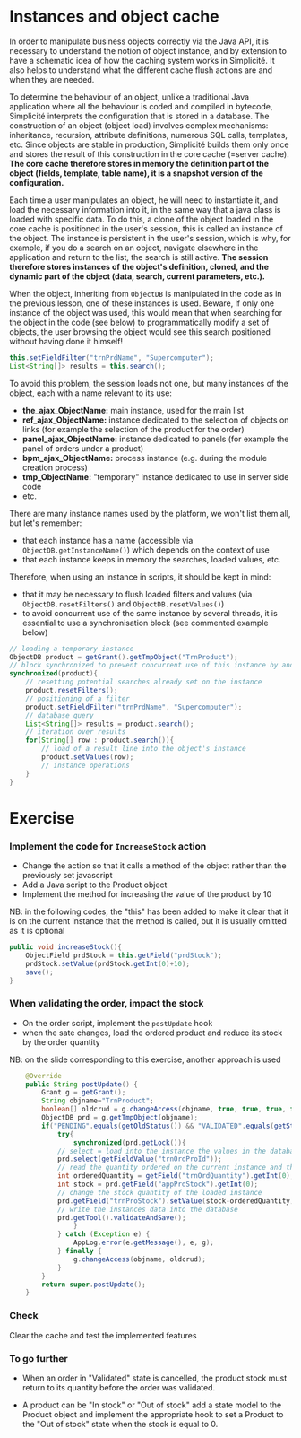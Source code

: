 Instances and object cache
====================

In order to manipulate business objects correctly via the Java API, it is necessary to understand the notion of object instance, and by extension to have a schematic idea of how the caching system works in Simplicité. It also helps to understand what the different cache flush actions are and when they are needed.

To determine the behaviour of an object, unlike a traditional Java application where all the behaviour is coded and compiled in bytecode, Simplicité interprets the configuration that is stored in a database. The construction of an object (object load) involves complex mechanisms: inheritance, recursion, attribute definitions, numerous SQL calls, templates, etc. Since objects are stable in production, Simplicité builds them only once and stores the result of this construction in the core cache (=server cache). **The core cache therefore stores in memory the definition part of the object (fields, template, table name), it is a snapshot version of the configuration.**

Each time a user manipulates an object, he will need to instantiate it, and load the necessary information into it, in the same way that a java class is loaded with specific data. To do this, a clone of the object loaded in the core cache is positioned in the user's session, this is called an instance of the object. The instance is persistent in the user's session, which is why, for example, if you do a search on an object, navigate elsewhere in the application and return to the list, the search is still active. **The session therefore stores instances of the object's definition, cloned, and the dynamic part of the object (data, search, current parameters, etc.).**

When the object, inheriting from `ObjectDB` is manipulated in the code as in the previous lesson, one of these instances is used. Beware, if only one instance of the object was used, this would mean that when searching for the object in the code (see below) to programmatically modify a set of objects, the user browsing the object would see this search positioned without having done it himself!

```java
this.setFieldFilter("trnPrdName", "Supercomputer");
List<String[]> results = this.search();
```

To avoid this problem, the session loads not one, but many instances of the object, each with a name relevant to its use:
- **the_ajax_ObjectName:** main instance, used for the main list
- **ref_ajax_ObjectName:** instance dedicated to the selection of objects on links (for example the selection of the product for the order)
- **panel_ajax_ObjectName:** instance dedicated to panels (for example the panel of orders under a product)
- **bpm_ajax_ObjectName:** process instance (e.g. during the module creation process)
- **tmp_ObjectName:** "temporary" instance dedicated to use in server side code
- etc.

There are many instance names used by the platform, we won't list them all, but let's remember:
- that each instance has a name (accessible via `ObjectDB.getInstanceName()`) which depends on the context of use
- that each instance keeps in memory the searches, loaded values, etc.

Therefore, when using an instance in scripts, it should be kept in mind:
- that it may be necessary to flush loaded filters and values (via `ObjectDB.resetFilters()` and `ObjectDB.resetValues()`)
- to avoid concurrent use of the same instance by several threads, it is essential to use a synchronisation block (see commented example below)

```java
// loading a temporary instance
ObjectDB product = getGrant().getTmpObject("TrnProduct");
// block synchronized to prevent concurrent use of this instance by another thread
synchronized(product){
    // resetting potential searches already set on the instance
    product.resetFilters();
    // positioning of a filter
    product.setFieldFilter("trnPrdName", "Supercomputer");
    // database query
    List<String[]> results = product.search();
    // iteration over results
    for(String[] row : product.search()){
        // load of a result line into the object's instance
        product.setValues(row);
        // instance operations
    }
}
```

Exercise
====================

### Implement the code for `IncreaseStock` action

- Change the action so that it calls a method of the object rather than the previously set javascript
- Add a Java script to the Product object
- Implement the method for increasing the value of the product by 10

<div class="info">NB: in the following codes, the "this" has been added to make it clear that it is on the current instance that the method is called, but it is usually omitted as it is optional</div>

```java
public void increaseStock(){
    ObjectField prdStock = this.getField("prdStock");
    prdStock.setValue(prdStock.getInt(0)+10);
    save();
}
```

### When validating the order, impact the stock

- On the order script, implement the `postUpdate` hook
- when the sate changes, load the ordered product and reduce its stock by the order quantity

<div class="info">NB: on the slide corresponding to this exercise, another approach is used</div>

```java
	@Override
	public String postUpdate() {
		Grant g = getGrant();
		String objname="TrnProduct";
		boolean[] oldcrud = g.changeAccess(objname, true, true, true, false);
		ObjectDB prd = g.getTmpObject(objname);
		if("PENDING".equals(getOldStatus()) && "VALIDATED".equals(getStatus())){
	    	try{	        
		        synchronized(prd.getLock()){
            // select = load into the instance the values in the database corresponding to a technical key (id)
            prd.select(getFieldValue("trnOrdProId"));
            // read the quantity ordered on the current instance and the stock of the product on the loaded instance
            int orderedQuantity = getField("trnOrdQuantity").getInt(0);
            int stock = prd.getField("appPrdStock").getInt(0);
            // change the stock quantity of the loaded instance
            prd.getField("trnProStock").setValue(stock-orderedQuantity);
            // write the instances data into the database
            prd.getTool().validateAndSave();
		        }
		    } catch (Exception e) {
				AppLog.error(e.getMessage(), e, g);
			} finally {
				g.changeAccess(objname, oldcrud); 
			}   
	    }
	    return super.postUpdate();
	}
```

### Check

Clear the cache and test the implemented features

### To go further

- When an order in "Validated" state is cancelled, the product stock must return to its quantity before the order was validated.

- A product can be "In stock" or "Out of stock" add a state model to the Product object and implement the appropriate hook to set a Product to the "Out of stock" state when the stock is equal to 0.
